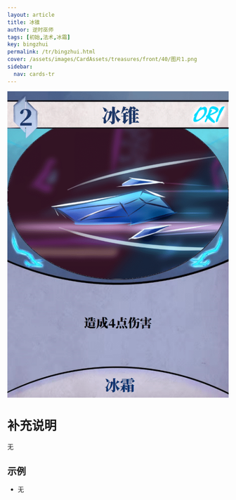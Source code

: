 ```yaml
---
layout: article
title: 冰锥
author: 逆时巫师
tags: [初始,法术,冰霜]
key: bingzhui
permalink: /tr/bingzhui.html
cover: /assets/images/CardAssets/treasures/front/40/图片1.png
sidebar:
  nav: cards-tr
---
```

![](/assets/images/CardAssets/treasures/front/40/图片2.png)

# 补充说明
无


## 示例
* 无